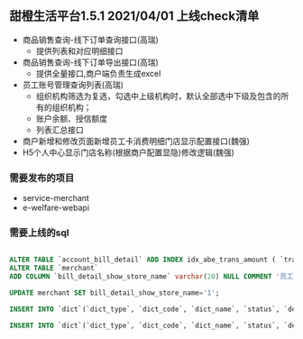 ## 甜橙生活平台1.5.1 2021/04/01 上线check清单


* 商品销售查询-线下订单查询接口(高瑞)
    * 提供列表和对应明细接口
* 商品销售查询-线下订单导出接口(高瑞)
    * 提供全量接口,商户端负责生成excel
* 员工账号管理查询列表(高瑞)
    * 组织机构筛选为复选，勾选中上级机构时，默认全部选中下级及包含的所有的组织机构；
    * 账户余额、授信额度
    * 列表汇总接口
* 商户新增和修改页面新增员工卡消费明细门店显示配置接口(魏强)
* H5个人中心显示门店名称(根据商户配置显隐)修改逻辑(魏强)

### 需要发布的项目
* service-merchant
* e-welfare-webapi

### 需要上线的sql
```sql

ALTER TABLE `account_bill_detail` ADD INDEX idx_abe_trans_amount ( `trans_amount` );
ALTER TABLE `merchant`
ADD COLUMN `bill_detail_show_store_name` varchar(20) NULL COMMENT '员工卡消费明细门店显示' AFTER `remark`;

UPDATE merchant SET bill_detail_show_store_name='1';

INSERT INTO `dict`(`dict_type`, `dict_code`, `dict_name`, `status`, `deleted`, `sort`) VALUES ('Merchant.billDetailShowStoreName', '1', '显示', NULL, 0, 1);

INSERT INTO `dict`(`dict_type`, `dict_code`, `dict_name`, `status`, `deleted`, `sort`) VALUES ('Merchant.billDetailShowStoreName', '0', '不显示', NULL, 0, 2);

```
